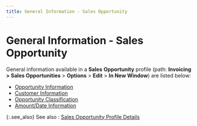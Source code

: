 ```yaml
---
title: General Information - Sales Opportunity
---
```


# General Information - Sales Opportunity


General information available in a **Sales** **Opportunity** profile (path: **Invoicing &gt; Sales Opportunities** > **Options** > **Edit** > **In New Window**) are listed below:

- [Opportunity Information]({{site.sp_baseurl}}/misc/opportunity_information_sales_opp.html)
- [Customer Information]({{site.sp_baseurl}}/misc/customer_information_sales_opp.html)
- [Opportunity Classification]({{site.sp_baseurl}}/misc/opportunity_classification_sales_opp.html)
- [Amount/Date Information]({{site.sp_baseurl}}/opportunity-management/sales-opportunity-details/amount_date_information_sales_opportunity.html)



{:.see_also}
See also
: [Sales Opportunity Profile Details]({{site.sp_baseurl}}/opportunity-management/sales-opportunity-details/sales_opportunity_profile_details.html)
